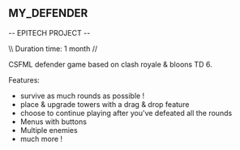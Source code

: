 
## MY_DEFENDER ##

-- EPITECH PROJECT --

\\\\ Duration time: 1 month //

CSFML defender game based on clash royale &amp; bloons TD 6.

Features:
  - survive as much rounds as possible !
  - place & upgrade towers with a drag & drop feature
  - choose to continue playing after you've defeated all the rounds
  - Menus with buttons
  - Multiple enemies
  - much more !
